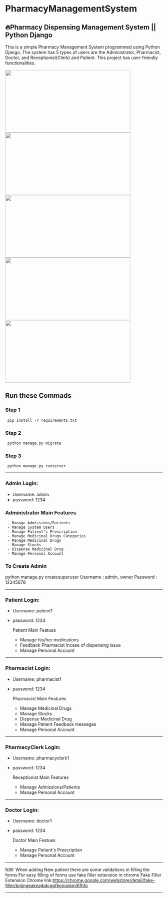 # PharmacyManagementSystem 
<h2>🔥Pharmacy Dispensing Management System || Python Django</h2> 

<p>This is a simple Pharmacy Management System programmed using Python Django.
The system has 5 types of users are the Administrator, Pharmacist, Doctor, and Receptionist(Clerk) and Patient.
This project has user-friendly functionalities.</p> 

<div> 
<img src="https://github.com/devhasibulislam/pharmacy-management-system/blob/master/screenshot/Admin%20Login.png" width="400" height="200"/>
<img src="https://github.com/devhasibulislam/pharmacy-management-system/blob/master/screenshot/Pharmacist.png" width="400" height="200"/>
<img src="https://github.com/devhasibulislam/pharmacy-management-system/blob/master/screenshot/Doctor%20Login.png" width="400" height="200"/>
<img src="https://github.com/devhasibulislam/pharmacy-management-system/blob/master/screenshot/Receptionist%20Login.png" width="400" height="200"/>
<img src="https://github.com/devhasibulislam/pharmacy-management-system/blob/master/screenshot/Patient%20login.png" width="400" height="200"/>
</div>

## Run these Commads 
### Step 1 
     pip install -r requirements.txt 
### Step 2 
     python manage.py migrate 
### Step 3 
     python manage.py runserver 

-----------------------------------------------------------------------------

### Admin Login: 
- Username: admin 
- password: 1234 
  
### Administrator Main Features 
     - Manage Admissions/Patients 
     - Manage System Users 
     - Manage Patient's Prescription 
     - Manage Medicinal Drugs Categories 
     - Manage Medicinal Drugs 
     - Manage Stocks 
     - Dispense Medicinal Drug 
     - Manage Personal Account 

### To Create Admin 
python manage.py createsuperuser 
Username : admin, owner 
Password : 12345678 

--------------------------------------------------------------------------------

### Patient Login: 
- Username: patient1 
- password: 1234 

     Patient Main Featues 
     - Manage his/her medications 
     - Feedback Pharmacist incase of dispensing issue 
     - Manage Personal Account 

---------------------------------------------------------------------------------

### Pharmacist Login: 
- Username: pharmacist1 
- password: 1234 

     Pharmacist  Main Features 
     - Manage Medicinal Drugs 
     - Manage Stocks 
     - Dispense Medicinal Drug 
     - Manage Patient Feedback messeges 
     - Manage Personal Account 

----------------------------------------------------------------------------------

### PharmacyClerk Login: 
- Username: pharmacyclerk1 
- password: 1234 

     Receptionist Main Features 
     - Manage Admissions/Patients 
     - Manage Personal Account 

-----------------------------------------------------------------------------------

### Doctor Login: 
- Username: doctor1 
- password: 1234 
        
     Doctor Main Featues 
     - Manage Patient's Prescription 
     - Manage Personal Account 

-----------------------------------------------------------------------------------

N/B: When adding New patient there are some validations in filling the forms 
     For easy filling of forms use fake filler extension in chrome 
     Fake Filler Extension Chrome link:https://chrome.google.com/webstore/detail/fake-filler/bnjjngeaknajbdcgpfkgnonkmififhfo 

-----------------------------------------------------------------------------------